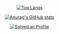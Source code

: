 <div align=center>

[![Top Langs](https://github-readme-stats.vercel.app/api/top-langs/?username=HyeonTee)](https://github.com/anuraghazra/github-readme-stats)

[![Anurag's GitHub stats](https://github-readme-stats.vercel.app/api?username=HyeonTee)](https://github.com/anuraghazra/github-readme-stats)


[![Solved.ac Profile](http://mazassumnida.wtf/api/v2/generate_badge?boj=gusxo1820)](https://solved.ac/gusxo1820/)

</div>
